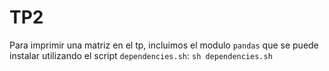 # TP2

Para imprimir una matriz en el tp, incluimos el modulo `pandas` que se puede instalar utilizando el script `dependencies.sh`:
``` sh dependencies.sh ```
